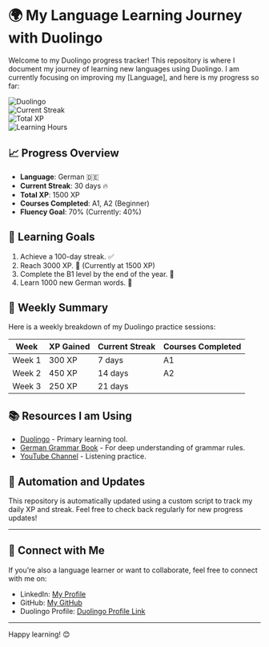 # 🌍 My Language Learning Journey with Duolingo

Welcome to my Duolingo progress tracker! This repository is where I document my journey of learning new languages using Duolingo. I am currently focusing on improving my [Language], and here is my progress so far:

![Duolingo](https://img.shields.io/badge/Duolingo-German-green?style=flat-square&logo=duolingo)  
![Current Streak](https://img.shields.io/badge/Current%20Streak-30%20Days-orange?style=flat-square)  
![Total XP](https://img.shields.io/badge/Total%20XP-1500-blue?style=flat-square)  
![Learning Hours](https://img.shields.io/badge/Learning%20Hours-50%20Hours-purple?style=flat-square)  

## 📈 Progress Overview
- **Language**: German 🇩🇪
- **Current Streak**: 30 days 🔥
- **Total XP**: 1500 XP
- **Courses Completed**: A1, A2 (Beginner)
- **Fluency Goal**: 70% (Currently: 40%)

## 🎯 Learning Goals
1. Achieve a 100-day streak. ✅
2. Reach 3000 XP. 🔄 (Currently at 1500 XP)
3. Complete the B1 level by the end of the year. 🔄
4. Learn 1000 new German words. 🔄

## 📅 Weekly Summary
Here is a weekly breakdown of my Duolingo practice sessions:

| Week         | XP Gained | Current Streak | Courses Completed |
|--------------|-----------|----------------|------------------|
| Week 1       | 300 XP    | 7 days         | A1               |
| Week 2       | 450 XP    | 14 days        | A2               |
| Week 3       | 250 XP    | 21 days        |                  |

## 📚 Resources I am Using
- [Duolingo](https://www.duolingo.com/) - Primary learning tool.
- [German Grammar Book](https://www.amazon.com/Best-German-Grammar-Book) - For deep understanding of grammar rules.
- [YouTube Channel](https://www.youtube.com/channel/UCEXzfwkl7LTJm-QBnxQzwwQ) - Listening practice.

## 🤖 Automation and Updates
This repository is automatically updated using a custom script to track my daily XP and streak. Feel free to check back regularly for new progress updates!

---

## 🔗 Connect with Me
If you’re also a language learner or want to collaborate, feel free to connect with me on:

- LinkedIn: [My Profile](https://www.linkedin.com/in/tameronline)
- GitHub: [My GitHub](https://github.com/TamerOnLine)
- Duolingo Profile: [Duolingo Profile Link](https://www.duolingo.com/profile/RoseLisaJenne714)

---

Happy learning! 😊

